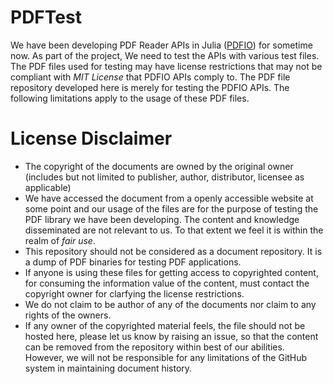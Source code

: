 # PDFTest

We have been developing PDF Reader APIs in Julia ([PDFIO](https://github.com/sambitdash/PDFIO.jl)) for sometime now. As part of the project, 
We need to test the APIs with various test files. The PDF files used for testing may have
license restrictions that may not be compliant with *MIT License* that PDFIO APIs comply to. 
The PDF file repository developed here is merely for testing the PDFIO APIs. The following 
limitations apply to the usage of these PDF files.

# License Disclaimer

* The copyright of the documents are owned by the original owner (includes but not limited to 
  publisher, author, distributor, licensee as applicable)
* We have accessed the document from a openly accessible website at some point and our usage
  of the files are for the purpose of testing the PDF library we have been developing. The 
  content and knowledge disseminated are not relevant to us. To that extent we feel it is
  within the realm of *fair use*.
* This repository should not be considered as a document repository. It is a dump of PDF
  binaries for testing PDF applications.
* If anyone is using these files for getting access to copyrighted content, for consuming the 
  information value of the content, must contact the copyright owner for clarfying the license
  restrictions. 
* We do not claim to be author of any of the documents nor claim to any rights of the owners.
* If any owner of the copyrighted material feels, the file should not be hosted here, please
  let us know by raising an issue, so that the content can be removed from the repository within 
  best of our abilities. However, we will not be responsible for any limitations of the GitHub 
  system in maintaining document history. 
